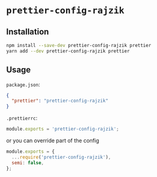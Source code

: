 # `prettier-config-rajzik`

## Installation

```sh
npm install --save-dev prettier-config-rajzik prettier
yarn add --dev prettier-config-rajzik prettier
```

## Usage

`package.json`:

```json
{
  "prettier": "prettier-config-rajzik"
}
```

`.prettierrc`:

```javascript
module.exports = 'prettier-config-rajzik';
```

or you can override part of the config

```javascript
module.exports = {
  ...require('prettier-config-rajzik'),
  semi: false,
};
```
